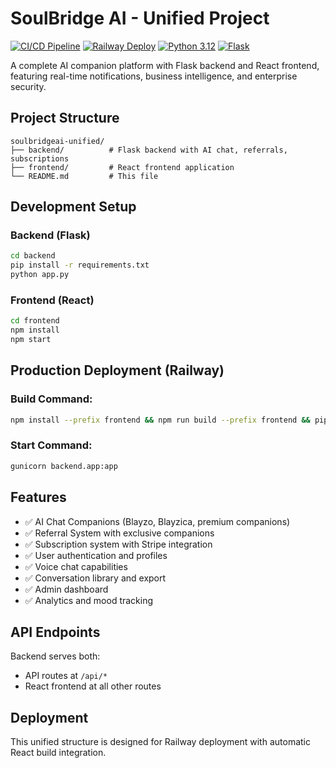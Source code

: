 # SoulBridge AI - Unified Project

[![CI/CD Pipeline](https://github.com/TheGamerJay/soulbridgeai-unified/actions/workflows/ci-cd.yml/badge.svg)](https://github.com/TheGamerJay/soulbridgeai-unified/actions/workflows/ci-cd.yml)
[![Railway Deploy](https://img.shields.io/badge/Railway-Deploy-blue)](https://railway.app)
[![Python 3.12](https://img.shields.io/badge/python-3.12-blue.svg)](https://www.python.org/downloads/)
[![Flask](https://img.shields.io/badge/Flask-2.3+-green.svg)](https://flask.palletsprojects.com/)

A complete AI companion platform with Flask backend and React frontend, featuring real-time notifications, business intelligence, and enterprise security.

## Project Structure

```
soulbridgeai-unified/
├── backend/          # Flask backend with AI chat, referrals, subscriptions
├── frontend/         # React frontend application  
└── README.md         # This file
```

## Development Setup

### Backend (Flask)
```bash
cd backend
pip install -r requirements.txt
python app.py
```

### Frontend (React)  
```bash
cd frontend
npm install
npm start
```

## Production Deployment (Railway)

### Build Command:
```bash
npm install --prefix frontend && npm run build --prefix frontend && pip install -r backend/requirements.txt
```

### Start Command:
```bash
gunicorn backend.app:app
```

## Features

- ✅ AI Chat Companions (Blayzo, Blayzica, premium companions)
- ✅ Referral System with exclusive companions
- ✅ Subscription system with Stripe integration
- ✅ User authentication and profiles
- ✅ Voice chat capabilities
- ✅ Conversation library and export
- ✅ Admin dashboard
- ✅ Analytics and mood tracking

## API Endpoints

Backend serves both:
- API routes at `/api/*` 
- React frontend at all other routes

## Deployment

This unified structure is designed for Railway deployment with automatic React build integration.